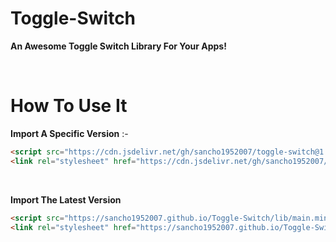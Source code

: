 # Toggle-Switch
**An Awesome Toggle Switch Library For Your Apps!**

<br>

# How To Use It

**Import A Specific Version** :-
```html
<script src="https://cdn.jsdelivr.net/gh/sancho1952007/toggle-switch@1.0/lib/main.min.js"></script>
<link rel="stylesheet" href="https://cdn.jsdelivr.net/gh/sancho1952007/toggle-switch@1.0/lib/style.min.css">
```

<br>

**Import The Latest Version**
```html
<script src="https://sancho1952007.github.io/Toggle-Switch/lib/main.min.js"></script>
<link rel="stylesheet" href="https://sancho1952007.github.io/Toggle-Switch/lib/style.min.css">
```
